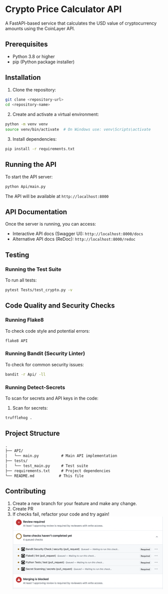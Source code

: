 # Crypto Price Calculator API

A FastAPI-based service that calculates the USD value of cryptocurrency amounts using the CoinLayer API.

## Prerequisites

- Python 3.8 or higher
- pip (Python package installer)

## Installation

1. Clone the repository:
```bash
git clone <repository-url>
cd <repository-name>
```

2. Create and activate a virtual environment:
```bash
python -m venv venv
source venv/bin/activate  # On Windows use: venv\Scripts\activate
```

3. Install dependencies:
```bash
pip install -r requirements.txt
```

## Running the API

To start the API server:
```bash
python Api/main.py
```

The API will be available at `http://localhost:8000`

## API Documentation

Once the server is running, you can access:
- Interactive API docs (Swagger UI): `http://localhost:8000/docs`
- Alternative API docs (ReDoc): `http://localhost:8000/redoc`

## Testing

### Running the Test Suite

To run all tests:
```bash
pytest Tests/test_crypto.py -v  
```

## Code Quality and Security Checks

### Running Flake8

To check code style and potential errors:
```bash
flake8 API  
```

### Running Bandit (Security Linter)

To check for common security issues:
```bash
bandit -r Api/ -ll
```

### Running Detect-Secrets

To scan for secrets and API keys in the code:


1. Scan for secrets:
```bash
trufflehog .
```


## Project Structure

```
.
├── API/
│   └── main.py          # Main API implementation
├── tests/
│   └── test_main.py     # Test suite
├── requirements.txt     # Project dependencies
└── README.md           # This file
```

## Contributing

1. Create a new branch for your feature and make any change.
2. Create PR
3. If checks fail, refactor your code and try again!
![Checks](./images/1.png)



